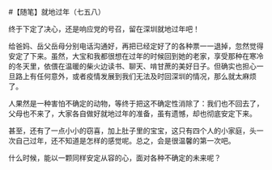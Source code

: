 #【随笔】就地过年（七五八）

终于下定了决心，还是响应党的号召，留在深圳就地过年吧！

给爸妈、岳父岳母分别电话沟通好，再把已经定好了的各种票一一退掉，忽然觉得安定了下来。虽然，大宝和我都很想在过年的时候回到她的老家，享受那种在寒冷的冬天里，依偎在温暖的柴火边读书、聊天、啃甘蔗的美好日子。但确实也担心一旦路上有任何意外，或者疫情发展到我们无法及时回深圳的情况，那么就太麻烦了。

人果然是一种害怕不确定的动物，等终于把这不确定性消除了：我们也不回去了，父母也不来了，大家各自做好就地过年的准备，虽有遗憾，却也彻底安定下来。

甚至，还有了一点小小的窃喜，加上肚子里的宝宝，这只有四个人的小家庭，头一次自己过年，还不知道是怎样的感觉呢。总之，会是很温馨的第一次吧。

什么时候，能以一颗同样安定从容的心，面对各种不确定的未来呢？